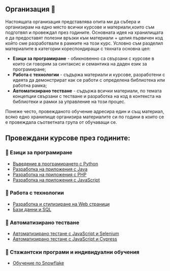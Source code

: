 ## Организация 👋

Настоящата организация представлява опита ми да събера и организирам на едно място всички курсове и материали,които съм подготвял и провеждал през годините. Основната идея на хранилищата е да предоставят полезни връзки към материали + целия първичен код който сме разработвали в рамките на този курс. 
Условно съм разделил материалите в категории кореспондиращи с тяхната основна цел:
- **Езици за програмиране** - обикновенно са свързани с курсове в които си говорим за синтаксис и семантика на даден език за програмиране;
- **Работа с технологии** - съдържа материали и курсове, разработени с идеята да демонстрират как се работи с определена библиотека или работна рамка;
- **Автоматизирано тестване** - съдържа всички материали, по темата концепции свързани с тестване и разработка на код в контекста на библиотеки и рамки за управление на този процес.

Понеже често, провежданото обучение адресира един и същ материал, всяко едно хранилище организира материалите си по години в които се е провеждала съответната група от обучаващи се.

## **Провеждани курсове през годините:**

### 🚀 Езици за програмиране
- [Въведение в програмирането с Python](https://github.com/mihail-petrov-courses-private/python)
- [Разработка на приложения с Java](https://github.com/mihail-petrov-courses-private/java)
- [Разработка на приложения с PHP](https://github.com/mihail-petrov-courses-private/php)
- [Разработка на приложения с JavaScript](https://github.com/mihail-petrov-courses-private/js)

### 🚀 Работа с технологии
- [Разработка и стилизиране на Web страници](https://github.com/mihail-petrov-courses-private/html_css)
- [Бази данни и SQL](https://github.com/mihail-petrov-courses-private/sql)

### 🚀 Автоматизирано тестване
- [Автоматизирано тестане с JavaScript и Selenium](https://github.com/mihail-petrov-courses-private/automation-qa)
- [Автоматизирано тестане с JavaScript и Cypress](https://github.com/mihail-petrov-courses-private/automation-qa-siemens)

### 🚀 Стажантски програми и индивидуални обучения
- [Обучение по Snowflake](https://github.com/mihail-petrov-courses-private/ip-snowflake)
